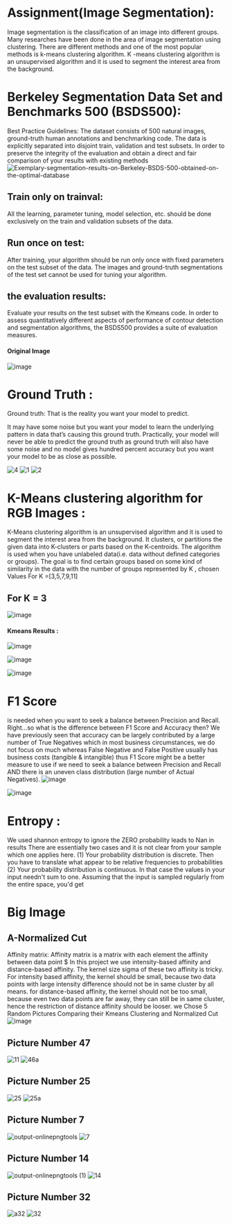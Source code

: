 # Assignment(Image Segmentation): 
Image segmentation is the classification of an image into different groups. Many researches have been done in the area of image segmentation using clustering. There are different methods and one of the most popular methods is k-means clustering algorithm. K -means clustering algorithm is an unsupervised algorithm and it is used to segment the interest area from the background.

# Berkeley Segmentation Data Set and Benchmarks 500 (BSDS500):

Best Practice Guidelines: The dataset consists of 500 natural images, ground-truth human annotations and benchmarking code. The data is explicitly separated into disjoint train, validation and test subsets. In order to preserve the integrity of the evaluation and obtain a direct and fair comparison of your results with existing methods
![Exemplary-segmentation-results-on-Berkeley-BSDS-500-obtained-on-the-optimal-database](https://user-images.githubusercontent.com/46167070/69013051-7fa3dd80-0984-11ea-87ec-feff1e516b88.png)

## Train only on trainval:
All the learning, parameter tuning, model selection, etc. should be done exclusively on the train and validation subsets of the data.

## Run once on test:
After training, your algorithm should be run only once with fixed parameters on the test subset of the data. The images and ground-truth segmentations of the test set cannot be used for tuning your algorithm.

## the evaluation results: 
Evaluate your results on the test subset with the Kmeans code. In order to assess quantitatively different aspects of performance of contour detection and segmentation algorithms, the BSDS500 provides a suite of evaluation measures.
 
  #### Original Image
 ![image](https://user-images.githubusercontent.com/46167070/69013175-ef669800-0985-11ea-8a6a-d08f8ae63e89.png)
 # Ground Truth :
 Ground truth: That is the reality you want your model to predict.

It may have some noise but you want your model to learn the underlying pattern in data that’s causing this ground truth. Practically, your model will never be able to predict the ground truth as ground truth will also have some noise and no model gives hundred percent accuracy but you want your model to be as close as possible.

 ![4](https://user-images.githubusercontent.com/46167070/69377529-2524bd00-0cb5-11ea-9c77-25cc2042f9a9.PNG)
![1](https://user-images.githubusercontent.com/46167070/69377531-25bd5380-0cb5-11ea-816d-9e289d575b49.PNG)
![2](https://user-images.githubusercontent.com/46167070/69377532-25bd5380-0cb5-11ea-9323-f93674274665.PNG)

 # K-Means clustering algorithm for RGB Images :
 K-Means clustering algorithm is an unsupervised algorithm and it is used to segment the interest area from the background. It clusters, or partitions the given data into K-clusters or parts based on the K-centroids.
The algorithm is used when you have unlabeled data(i.e. data without defined categories or groups). The goal is to find certain groups based on some kind of similarity in the data with the number of groups represented by K , chosen Values For K =[3,5,7,9,11]
##  For K = 3 
![image](https://user-images.githubusercontent.com/46167070/69378791-c6ad0e00-0cb7-11ea-9121-d30b9ae0d5bc.png)

 


  #### Kmeans Results :
 ![image](https://user-images.githubusercontent.com/46167070/69013329-85e78900-0987-11ea-8d87-ed297f3fc71b.png)

![image](https://user-images.githubusercontent.com/46167070/69013349-a31c5780-0987-11ea-9087-184f91646ed9.png)

![image](https://user-images.githubusercontent.com/46167070/69013390-ed9dd400-0987-11ea-8528-23c5314f47c2.png)
# F1 Score
is needed when you want to seek a balance between Precision and Recall. Right…so what is the difference between F1 Score and Accuracy then? We have previously seen that accuracy can be largely contributed by a large number of True Negatives which in most business circumstances, we do not focus on much whereas False Negative and False Positive usually has business costs (tangible & intangible) thus F1 Score might be a better measure to use if we need to seek a balance between Precision and Recall AND there is an uneven class distribution (large number of Actual Negatives).
![image](https://user-images.githubusercontent.com/46167070/69375033-05d76100-0cb0-11ea-9188-659045d8fe3f.png)

![image](https://user-images.githubusercontent.com/46167070/69377898-d88db180-0cb5-11ea-9939-4b4537c08623.png)

# Entropy :
We used shannon entropy to ignore the ZERO probability leads to Nan in results
There are essentially two cases and it is not clear from your sample which one applies here.
(1) Your probability distribution is discrete. Then you have to translate what appear to be relative frequencies to probabilities
(2) Your probability distribution is continuous. In that case the values in your input needn't sum to one. Assuming that the input is sampled regularly from the entire space, you'd get


# Big Image 
## A-Normalized Cut 
Affinity matrix: Affinity matrix is a  matrix with each element the affinity between data point $  In this project we use intensity-based affinity and distance-based affinity. The kernel size sigma of these two affinity is tricky. For intensity based affinity, the kernel  should be small, because two data points with large intensity difference should not be in same cluster by all means. for distance-based affinity, the kernel  should not be too small, because even two data points are far away, they can still be in same cluster, hence the restriction of distance affinity should be looser.
we Chose 5 Random Pictures Comparing their Kmeans Clustering and Normalized Cut
![image](https://user-images.githubusercontent.com/46167070/69381943-95840c00-0cbe-11ea-8d9a-6a12efa5726f.png)



## Picture Number 47 

![11](https://user-images.githubusercontent.com/46167070/69379786-c9106780-0cb9-11ea-9063-d0d6c085e672.PNG)
![46a](https://user-images.githubusercontent.com/46167070/69379787-c9a8fe00-0cb9-11ea-8b03-6e8aa8ec6329.PNG)
## Picture Number 25
![25](https://user-images.githubusercontent.com/46167070/69379823-e0e7eb80-0cb9-11ea-8366-fbe78ac23f65.PNG)
![25a](https://user-images.githubusercontent.com/46167070/69380038-4c31bd80-0cba-11ea-9583-c504162cbc1b.PNG)

## Picture Number 7
![output-onlinepngtools](https://user-images.githubusercontent.com/46167070/69382034-d5e38a00-0cbe-11ea-9a08-ac26e16ab967.png)
![7](https://user-images.githubusercontent.com/46167070/69382035-d5e38a00-0cbe-11ea-9080-4f925708ab9e.PNG)


## Picture Number 14
![output-onlinepngtools (1)](https://user-images.githubusercontent.com/46167070/69381029-89974a80-0cbc-11ea-88de-43376a8e3bd3.png)
![14](https://user-images.githubusercontent.com/46167070/69381030-89974a80-0cbc-11ea-9070-de2efbe1b198.PNG)
## Picture Number 32
![a32](https://user-images.githubusercontent.com/46167070/69381091-a469bf00-0cbc-11ea-85eb-a24ec79c3cc6.PNG)
![32](https://user-images.githubusercontent.com/46167070/69381092-a5025580-0cbc-11ea-823b-b26ebbf90c6e.PNG)



